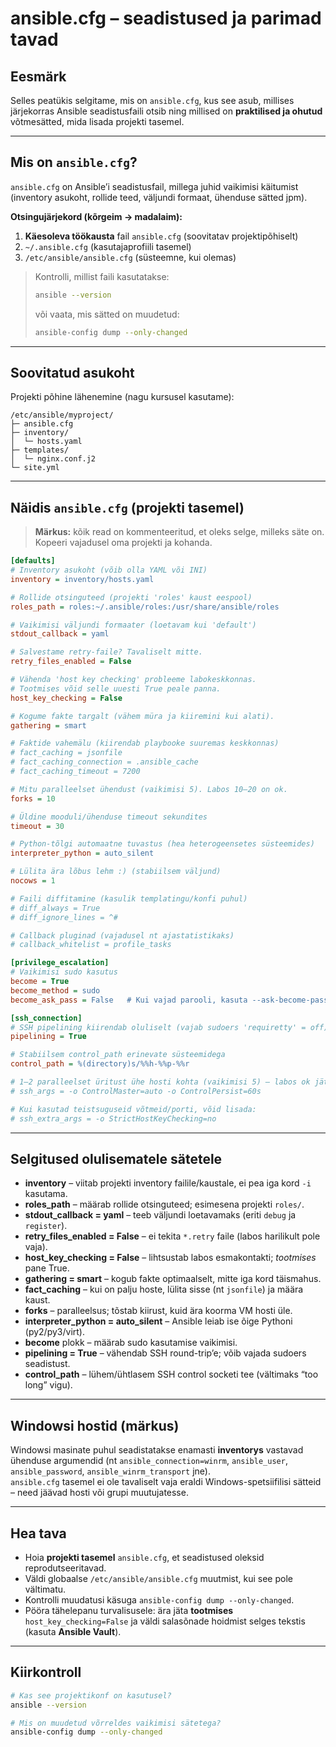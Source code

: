 # ansible.cfg – seadistused ja parimad tavad

## Eesmärk

Selles peatükis selgitame, mis on `ansible.cfg`, kus see asub, millises järjekorras Ansible seadistusfaili otsib ning millised on **praktilised ja ohutud** võtmesätted, mida lisada projekti tasemel.

---

## Mis on `ansible.cfg`?

`ansible.cfg` on Ansible’i seadistusfail, millega juhid vaikimisi käitumist (inventory asukoht, rollide teed, väljundi formaat, ühenduse sätted jpm).

**Otsingujärjekord (kõrgeim → madalaim):**
1. **Käesoleva töökausta** fail `ansible.cfg` (soovitatav projektipõhiselt)
2. `~/.ansible.cfg` (kasutajaprofiili tasemel)
3. `/etc/ansible/ansible.cfg` (süsteemne, kui olemas)

> Kontrolli, millist faili kasutatakse:
> ```bash
> ansible --version
> ```
> või vaata, mis sätted on muudetud:
> ```bash
> ansible-config dump --only-changed
> ```

---

## Soovitatud asukoht
Projekti põhine lähenemine (nagu kursusel kasutame):
```
/etc/ansible/myproject/
├─ ansible.cfg
├─ inventory/
│  └─ hosts.yaml
├─ templates/
│  └─ nginx.conf.j2
└─ site.yml
```

---

## Näidis `ansible.cfg` (projekti tasemel)

> **Märkus:** kõik read on kommenteeritud, et oleks selge, milleks säte on. Kopeeri vajadusel oma projekti ja kohanda.

```ini
[defaults]
# Inventory asukoht (võib olla YAML või INI)
inventory = inventory/hosts.yaml

# Rollide otsinguteed (projekti 'roles' kaust eespool)
roles_path = roles:~/.ansible/roles:/usr/share/ansible/roles

# Vaikimisi väljundi formaater (loetavam kui 'default')
stdout_callback = yaml

# Salvestame retry-faile? Tavaliselt mitte.
retry_files_enabled = False

# Vähenda 'host key checking' probleeme labokeskkonnas.
# Tootmises võid selle uuesti True peale panna.
host_key_checking = False

# Kogume fakte targalt (vähem müra ja kiiremini kui alati).
gathering = smart

# Faktide vahemälu (kiirendab playbooke suuremas keskkonnas)
# fact_caching = jsonfile
# fact_caching_connection = .ansible_cache
# fact_caching_timeout = 7200

# Mitu paralleelset ühendust (vaikimisi 5). Labos 10–20 on ok.
forks = 10

# Üldine mooduli/ühenduse timeout sekundites
timeout = 30

# Python-tõlgi automaatne tuvastus (hea heterogeensetes süsteemides)
interpreter_python = auto_silent

# Lülita ära lõbus lehm :) (stabiilsem väljund)
nocows = 1

# Faili diffitamine (kasulik templatingu/konfi puhul)
# diff_always = True
# diff_ignore_lines = ^#

# Callback pluginad (vajadusel nt ajastatistikaks)
# callback_whitelist = profile_tasks

[privilege_escalation]
# Vaikimisi sudo kasutus
become = True
become_method = sudo
become_ask_pass = False   # Kui vajad parooli, kasuta --ask-become-pass

[ssh_connection]
# SSH pipelining kiirendab oluliselt (vajab sudoers 'requiretty' = off)
pipelining = True

# Stabiilsem control_path erinevate süsteemidega
control_path = %(directory)s/%%h-%%p-%%r

# 1–2 paralleelset üritust ühe hosti kohta (vaikimisi 5) – labos ok jätta default
# ssh_args = -o ControlMaster=auto -o ControlPersist=60s

# Kui kasutad teistsuguseid võtmeid/porti, võid lisada:
# ssh_extra_args = -o StrictHostKeyChecking=no
```

---

## Selgitused olulisematele sätetele

- **inventory** – viitab projekti inventory failile/kaustale, ei pea iga kord `-i` kasutama.
- **roles_path** – määrab rollide otsinguteed; esimesena projekti `roles/`.
- **stdout_callback = yaml** – teeb väljundi loetavamaks (eriti `debug` ja `register`).
- **retry_files_enabled = False** – ei tekita `*.retry` faile (labos harilikult pole vaja).
- **host_key_checking = False** – lihtsustab labos esmakontakti; *tootmises* pane True.
- **gathering = smart** – kogub fakte optimaalselt, mitte iga kord täismahus.
- **fact_caching** – kui on palju hoste, lülita sisse (nt `jsonfile`) ja määra kaust.
- **forks** – paralleelsus; tõstab kiirust, kuid ära koorma VM hosti üle.
- **interpreter_python = auto_silent** – Ansible leiab ise õige Pythoni (py2/py3/virt).
- **become** plokk – määrab sudo kasutamise vaikimisi.
- **pipelining = True** – vähendab SSH round-trip’e; võib vajada sudoers seadistust.
- **control_path** – lühem/ühtlasem SSH control socketi tee (vältimaks “too long” vigu).

---

## Windowsi hostid (märkus)

Windowsi masinate puhul seadistatakse enamasti **inventorys** vastavad ühenduse argumendid
(nt `ansible_connection=winrm`, `ansible_user`, `ansible_password`, `ansible_winrm_transport` jne).  
`ansible.cfg` tasemel ei ole tavaliselt vaja eraldi Windows-spetsiifilisi sätteid – need jäävad hosti või grupi muutujatesse.

---

## Hea tava

- Hoia **projekti tasemel** `ansible.cfg`, et seadistused oleksid reprodutseeritavad.
- Väldi globaalse `/etc/ansible/ansible.cfg` muutmist, kui see pole vältimatu.
- Kontrolli muudatusi käsuga `ansible-config dump --only-changed`.
- Pööra tähelepanu turvalisusele: ära jäta **tootmises** `host_key_checking=False` ja väldi salasõnade hoidmist selges tekstis (kasuta **Ansible Vault**).

---

## Kiirkontroll

```bash
# Kas see projektikonf on kasutusel?
ansible --version

# Mis on muudetud võrreldes vaikimisi sätetega?
ansible-config dump --only-changed
```
